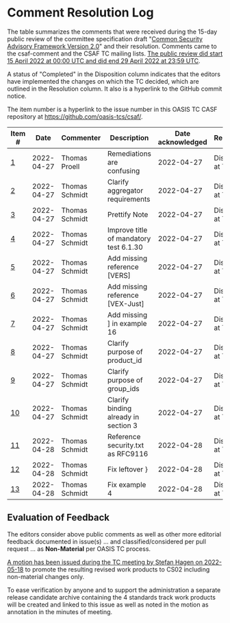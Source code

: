 # Comment Resolution Log

The table summarizes the comments that were received during the 15-day public review of the committee specification draft "[Common Security Advisory Framework Version 2.0](https://docs.oasis-open.org/csaf/csaf/v2.0/csd02/csaf-v2.0-csd02.html)" and their resolution. Comments came to the csaf-comment and the CSAF TC mailing lists. [The public review did start 15 April 2022 at 00:00 UTC and did end 29 April 2022 at 23:59 UTC](https://www.oasis-open.org/2022/04/14/invitation-to-comment-on-common-security-advisory-framework-v2-0-2/).

A status of "Completed" in the Disposition column indicates that the editors have implemented the changes on which the TC decided, which are outlined in the Resolution column. It also is a hyperlink to the GitHub commit notice.

The item number is a hyperlink to the issue number in this OASIS TC CASF repository at https://github.com/oasis-tcs/csaf/.

| Item #                                             | Date       | Commenter      | Description                            | Date acknowledged | Resolution           | Disposition                                             | 
|----------------------------------------------------|------------|----------------|----------------------------------------|-------------------|----------------------|---------------------------------------------------------|
| [1](https://github.com/oasis-tcs/csaf/issues/512)  | 2022-04-27 | Thomas Proell  | Remediations are confusing             | 2022-04-27        | Discussed at TC call | [Completed](https://github.com/oasis-tcs/csaf/pull/540) |
| [2](https://github.com/oasis-tcs/csaf/issues/513)  | 2022-04-27 | Thomas Schmidt | Clarify aggregator requirements        | 2022-04-27        | Discussed at TC call | [Completed](https://github.com/oasis-tcs/csaf/pull/543) |
| [3](https://github.com/oasis-tcs/csaf/issues/514)  | 2022-04-27 | Thomas Schmidt | Prettify Note                          | 2022-04-27        | Discussed at TC call | [Completed](https://github.com/oasis-tcs/csaf/pull/543) |
| [4](https://github.com/oasis-tcs/csaf/issues/515)  | 2022-04-27 | Thomas Schmidt | Improve title of mandatory test 6.1.30 | 2022-04-27        | Discussed at TC call | [Completed](https://github.com/oasis-tcs/csaf/pull/543) |
| [5](https://github.com/oasis-tcs/csaf/issues/516)  | 2022-04-27 | Thomas Schmidt | Add missing reference [VERS]           | 2022-04-27        | Discussed at TC call | [Completed](https://github.com/oasis-tcs/csaf/pull/543) |
| [6](https://github.com/oasis-tcs/csaf/issues/517)  | 2022-04-27 | Thomas Schmidt | Add missing reference [VEX-Just]       | 2022-04-27        | Discussed at TC call | [Completed](https://github.com/oasis-tcs/csaf/pull/538) |
| [7](https://github.com/oasis-tcs/csaf/issues/518)  | 2022-04-27 | Thomas Schmidt | Add missing ] in example 16            | 2022-04-27        | Discussed at TC call | [Completed](https://github.com/oasis-tcs/csaf/pull/543) |
| [8](https://github.com/oasis-tcs/csaf/issues/519)  | 2022-04-27 | Thomas Schmidt | Clarify purpose of product_id          | 2022-04-27        | Discussed at TC call | [Completed](https://github.com/oasis-tcs/csaf/pull/543) |
| [9](https://github.com/oasis-tcs/csaf/issues/520)  | 2022-04-27 | Thomas Schmidt | Clarify purpose of group_ids           | 2022-04-27        | Discussed at TC call | [Completed](https://github.com/oasis-tcs/csaf/pull/543) |
| [10](https://github.com/oasis-tcs/csaf/issues/521) | 2022-04-27 | Thomas Schmidt | Clarify binding already in section 3   | 2022-04-27        | Discussed at TC call | [Completed](https://github.com/oasis-tcs/csaf/pull/543) |
| [11](https://github.com/oasis-tcs/csaf/issues/522) | 2022-04-28 | Thomas Schmidt | Reference security.txt as RFC9116      | 2022-04-28        | Discussed at TC call | [Completed](https://github.com/oasis-tcs/csaf/pull/543) |
| [12](https://github.com/oasis-tcs/csaf/issues/523) | 2022-04-28 | Thomas Schmidt | Fix leftover }                         | 2022-04-28        | Discussed at TC call | [Completed](https://github.com/oasis-tcs/csaf/pull/543) |
| [13](https://github.com/oasis-tcs/csaf/issues/524) | 2022-04-28 | Thomas Schmidt | Fix example 4                          | 2022-04-28        | Discussed at TC call | [Completed](https://github.com/oasis-tcs/csaf/pull/543) |

## Evaluation of Feedback

The editors consider above public comments as well as other more editorial feedback documented in issue(s) ... and classified/considered per pull request ... as **Non-Material** per OASIS TC process.

[A motion has been issued during the TC meeting by Stefan Hagen on 2022-05-18](https://github.com/oasis-tcs/csaf/blob/master/meeting_minutes/2022-05-18.md) to promote the resulting revised work products to CS02 including  non-material changes only.

To ease verification by anyone and to support the administration a separate release candidate archive containing the 4 standards track work products will be created and linked to this issue as well as noted in the motion as annotation in the minutes of meeting.
